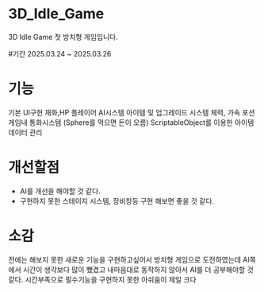 # 3D_Idle_Game
 3D Idle Game
첫 방치형 게임입니다.

#기간 
2025.03.24 ~ 2025.03.26

# 기능
기본 UI구현 재화,HP
플레이어 AI시스템 
아이템 및 업그레이드 시스템 체력, 가속 포션
게임내 통화시스템 (Sphere를 먹으면 돈이 오름)
ScriptableObject를 이용한 아이템 데이터 관리 


# 개선할점
- AI를 개선을 해야할 것 같다.
- 구현하지 못한 스테이지 시스템, 장비창등 구현 해보면 좋을 것 같다.


# 소감
전에는 해보지 못한 새로운 기능을 구현하고싶어서 방치형 게임으로 도전하였는데 
AI쪽에서 시간이 생각보다 많이 뺐겼고 내마음대로 동작하지 않아서 AI를 더 공부해야할 것 같다.
시간부족으로 필수기능을 구현하지 못한 아쉬움이 제일 크다 
